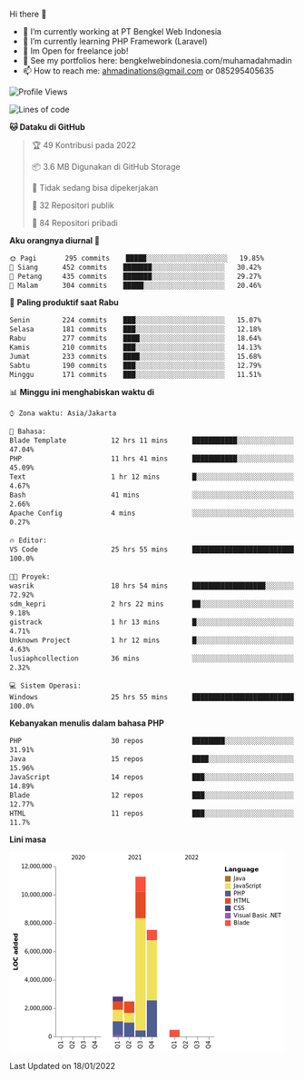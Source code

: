 Hi there 👋

- 🔭 I’m currently working at PT Bengkel Web Indonesia
- 🌱 I’m currently learning PHP Framework (Laravel)
- 📂 Im Open for freelance job!
- 🧷 See my portfolios here: bengkelwebindonesia.com/muhamadahmadin
- 📫 How to reach me: ahmadinations@gmail.com or 085295405635


<!--START_SECTION:waka-->
![Profile Views](http://img.shields.io/badge/Profil%20dilihat-0-blue)

![Lines of code](https://img.shields.io/badge/Sejak%20Hello%20World%20aku%20telah%20menulis-25%20Million%20baris%20kode-blue)

**🐱 Dataku di GitHub** 

> 🏆 49 Kontribusi pada 2022
 > 
> 📦 3.6 MB Digunakan di GitHub Storage 
 > 
> 🚫 Tidak sedang bisa dipekerjakan
 > 
> 📜 32 Repositori publik 
 > 
> 🔑 84 Repositori pribadi  
 > 
**Aku orangnya diurnal 🐤** 

```text
🌞 Pagi       295 commits    █████░░░░░░░░░░░░░░░░░░░░   19.85% 
🌆 Siang      452 commits    ███████░░░░░░░░░░░░░░░░░░   30.42% 
🌃 Petang     435 commits    ███████░░░░░░░░░░░░░░░░░░   29.27% 
🌙 Malam      304 commits    █████░░░░░░░░░░░░░░░░░░░░   20.46%

```
📅 **Paling produktif saat Rabu** 

```text
Senin        224 commits    ███░░░░░░░░░░░░░░░░░░░░░░   15.07% 
Selasa       181 commits    ███░░░░░░░░░░░░░░░░░░░░░░   12.18% 
Rabu         277 commits    ████░░░░░░░░░░░░░░░░░░░░░   18.64% 
Kamis        210 commits    ███░░░░░░░░░░░░░░░░░░░░░░   14.13% 
Jumat        233 commits    ████░░░░░░░░░░░░░░░░░░░░░   15.68% 
Sabtu        190 commits    ███░░░░░░░░░░░░░░░░░░░░░░   12.79% 
Minggu       171 commits    ███░░░░░░░░░░░░░░░░░░░░░░   11.51%

```


📊 **Minggu ini menghabiskan waktu di** 

```text
⌚︎ Zona waktu: Asia/Jakarta

💬 Bahasa: 
Blade Template           12 hrs 11 mins      ███████████░░░░░░░░░░░░░░   47.04% 
PHP                      11 hrs 41 mins      ███████████░░░░░░░░░░░░░░   45.09% 
Text                     1 hr 12 mins        █░░░░░░░░░░░░░░░░░░░░░░░░   4.67% 
Bash                     41 mins             ░░░░░░░░░░░░░░░░░░░░░░░░░   2.66% 
Apache Config            4 mins              ░░░░░░░░░░░░░░░░░░░░░░░░░   0.27%

🔥 Editor: 
VS Code                  25 hrs 55 mins      █████████████████████████   100.0%

🐱‍💻 Proyek: 
wasrik                   18 hrs 54 mins      ██████████████████░░░░░░░   72.92% 
sdm_kepri                2 hrs 22 mins       ██░░░░░░░░░░░░░░░░░░░░░░░   9.18% 
gistrack                 1 hr 13 mins        █░░░░░░░░░░░░░░░░░░░░░░░░   4.71% 
Unknown Project          1 hr 12 mins        █░░░░░░░░░░░░░░░░░░░░░░░░   4.63% 
lusiaphcollection        36 mins             ░░░░░░░░░░░░░░░░░░░░░░░░░   2.32%

💻 Sistem Operasi: 
Windows                  25 hrs 55 mins      █████████████████████████   100.0%

```

**Kebanyakan menulis dalam bahasa PHP** 

```text
PHP                      30 repos            ████████░░░░░░░░░░░░░░░░░   31.91% 
Java                     15 repos            ████░░░░░░░░░░░░░░░░░░░░░   15.96% 
JavaScript               14 repos            ███░░░░░░░░░░░░░░░░░░░░░░   14.89% 
Blade                    12 repos            ███░░░░░░░░░░░░░░░░░░░░░░   12.77% 
HTML                     11 repos            ███░░░░░░░░░░░░░░░░░░░░░░   11.7%

```


**Lini masa**

![Chart not found](https://raw.githubusercontent.com/MuhamadAhmadin/MuhamadAhmadin/master/charts/bar_graph.png) 


 Last Updated on 18/01/2022
<!--END_SECTION:waka-->
